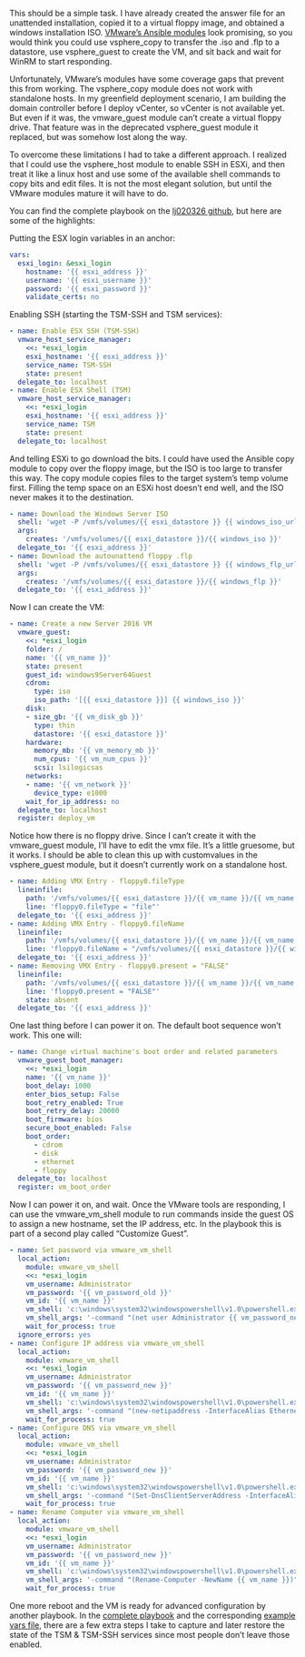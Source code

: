 This should be a simple task. I have already created the answer file for an unattended installation, copied it to a virtual floppy image, and obtained a windows installation ISO. [VMware’s Ansible modules](https://docs.ansible.com/ansible/latest/modules/list_of_cloud_modules.html#vmware) look promising, so you would think you could use vsphere\_copy to transfer the .iso and .flp to a datastore, use vsphere\_guest to create the VM, and sit back and wait for WinRM to start responding.

Unfortunately, VMware’s modules have some coverage gaps that prevent this from working. The vsphere\_copy module does not work with standalone hosts. In my greenfield deployment scenario, I am building the domain controller before I deploy vCenter, so vCenter is not available yet. But even if it was, the vmware\_guest module can’t create a virtual floppy drive. That feature was in the deprecated vsphere\_guest module it replaced, but was somehow lost along the way.

To overcome these limitations I had to take a different approach. I realized that I could use the vsphere\_host module to enable SSH in ESXi, and then treat it like a linux host and use some of the available shell commands to copy bits and edit files. It is not the most elegant solution, but until the VMware modules mature it will have to do.

You can find the complete playbook on the [lj020326 github](https://github.com/lj020326/ansible-datacenter/playbooks), but here are some of the highlights:

Putting the ESX login variables in an anchor:

```yml
vars:
  esxi_login: &esxi_login
    hostname: '{{ esxi_address }}'
    username: '{{ esxi_username }}'
    password: '{{ esxi_password }}'  
    validate_certs: no 
```

Enabling SSH (starting the TSM-SSH and TSM services):

```yml
- name: Enable ESX SSH (TSM-SSH)
  vmware_host_service_manager:
    <<: *esxi_login
    esxi_hostname: '{{ esxi_address }}'
    service_name: TSM-SSH
    state: present
  delegate_to: localhost
- name: Enable ESX Shell (TSM)
  vmware_host_service_manager:
    <<: *esxi_login
    esxi_hostname: '{{ esxi_address }}'
    service_name: TSM
    state: present
  delegate_to: localhost
```

And telling ESXi to go download the bits. I could have used the Ansible copy module to copy over the floppy image, but the ISO is too large to transfer this way. The copy module copies files to the target system’s temp volume first. Filling the temp space on an ESXi host doesn’t end well, and the ISO never makes it to the destination.

```yml
- name: Download the Windows Server ISO
  shell: 'wget -P /vmfs/volumes/{{ esxi_datastore }} {{ windows_iso_url }}'
  args:
    creates: '/vmfs/volumes/{{ esxi_datastore }}/{{ windows_iso }}'
  delegate_to: '{{ esxi_address }}'
- name: Download the autounattend floppy .flp
  shell: 'wget -P /vmfs/volumes/{{ esxi_datastore }} {{ windows_flp_url }}'
  args:
    creates: '/vmfs/volumes/{{ esxi_datastore }}/{{ windows_flp }}'
  delegate_to: '{{ esxi_address }}'
```

Now I can create the VM:

```yml
- name: Create a new Server 2016 VM
  vmware_guest:
    <<: *esxi_login
    folder: /
    name: '{{ vm_name }}'
    state: present
    guest_id: windows9Server64Guest
    cdrom:
      type: iso
      iso_path: '[{{ esxi_datastore }}] {{ windows_iso }}'
    disk:
    - size_gb: '{{ vm_disk_gb }}'
      type: thin
      datastore: '{{ esxi_datastore }}'
    hardware:
      memory_mb: '{{ vm_memory_mb }}'
      num_cpus: '{{ vm_num_cpus }}'
      scsi: lsilogicsas
    networks:
    - name: '{{ vm_network }}'
      device_type: e1000
    wait_for_ip_address: no
  delegate_to: localhost
  register: deploy_vm
```

Notice how there is no floppy drive. Since I can’t create it with the vmware\_guest module, I’ll have to edit the vmx file. It’s a little gruesome, but it works. I should be able to clean this up with customvalues in the vsphere\_guest module, but it doesn’t currently work on a standalone host.

```yml
- name: Adding VMX Entry - floppy0.fileType
  lineinfile:
    path: '/vmfs/volumes/{{ esxi_datastore }}/{{ vm_name }}/{{ vm_name }}.vmx'
    line: 'floppy0.fileType = "file"'
  delegate_to: '{{ esxi_address }}'
- name: Adding VMX Entry - floppy0.fileName
  lineinfile:
    path: '/vmfs/volumes/{{ esxi_datastore }}/{{ vm_name }}/{{ vm_name }}.vmx'
    line: 'floppy0.fileName = "/vmfs/volumes/{{ esxi_datastore }}/{{ windows_flp }}"'
  delegate_to: '{{ esxi_address }}'
- name: Removing VMX Entry - floppy0.present = "FALSE"
  lineinfile:
    path: '/vmfs/volumes/{{ esxi_datastore }}/{{ vm_name }}/{{ vm_name }}.vmx'
    line: 'floppy0.present = "FALSE"'
    state: absent
  delegate_to: '{{ esxi_address }}'
```

One last thing before I can power it on. The default boot sequence won’t work. This one will:

```yml
- name: Change virtual machine's boot order and related parameters
  vmware_guest_boot_manager:
    <<: *esxi_login 
    name: '{{ vm_name }}'
    boot_delay: 1000
    enter_bios_setup: False
    boot_retry_enabled: True
    boot_retry_delay: 20000
    boot_firmware: bios
    secure_boot_enabled: False
    boot_order:
      - cdrom
      - disk
      - ethernet
      - floppy
  delegate_to: localhost
  register: vm_boot_order
```

Now I can power it on, and wait. Once the VMware tools are responding, I can use the vmware\_vm\_shell module to run commands inside the guest OS to assign a new hostname, set the IP address, etc. In the playbook this is part of a second play called “Customize Guest”.

```yml
- name: Set password via vmware_vm_shell
  local_action:
    module: vmware_vm_shell
    <<: *esxi_login
    vm_username: Administrator
    vm_password: '{{ vm_password_old }}'
    vm_id: '{{ vm_name }}'
    vm_shell: 'c:\windows\system32\windowspowershell\v1.0\powershell.exe'
    vm_shell_args: '-command "(net user Administrator {{ vm_password_new }})"'
    wait_for_process: true
  ignore_errors: yes
- name: Configure IP address via vmware_vm_shell
  local_action:
    module: vmware_vm_shell
    <<: *esxi_login
    vm_username: Administrator
    vm_password: '{{ vm_password_new }}'
    vm_id: '{{ vm_name }}'
    vm_shell: 'c:\windows\system32\windowspowershell\v1.0\powershell.exe'
    vm_shell_args: '-command "(new-netipaddress -InterfaceAlias Ethernet0 -IPAddress {{ vm_address }} -prefixlength {{vm_netmask_cidr}} -defaultgateway {{ vm_gateway }})"'
    wait_for_process: true
- name: Configure DNS via vmware_vm_shell
  local_action:
    module: vmware_vm_shell
    <<: *esxi_login
    vm_username: Administrator
    vm_password: '{{ vm_password_new }}'
    vm_id: '{{ vm_name }}'
    vm_shell: 'c:\windows\system32\windowspowershell\v1.0\powershell.exe'
    vm_shell_args: '-command "(Set-DnsClientServerAddress -InterfaceAlias Ethernet0 -ServerAddresses {{ vm_dns_server }})"'
    wait_for_process: true
- name: Rename Computer via vmware_vm_shell
  local_action:
    module: vmware_vm_shell
    <<: *esxi_login
    vm_username: Administrator
    vm_password: '{{ vm_password_new }}'
    vm_id: '{{ vm_name }}'
    vm_shell: 'c:\windows\system32\windowspowershell\v1.0\powershell.exe'
    vm_shell_args: '-command "(Rename-Computer -NewName {{ vm_name }})"'
    wait_for_process: true
```

One more reboot and the VM is ready for advanced configuration by another playbook. In the [complete playbook](https://github.com/lj020326/ansible-datacenter/playbooks/blob/master/deploy-windows-vm.yml) and the corresponding [example vars file](https://github.com/lj020326/ansible-datacenter/playbooks/vars/blob/master/deploy-windows-vm.yml), there are a few extra steps I take to capture and later restore the state of the TSM & TSM-SSH services since most people don’t leave those enabled.
